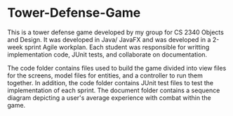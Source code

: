 # Tower-Defense-Game

This is a tower defense game developed by my group for CS 2340 Objects and Design. It was developed in Java/ JavaFX and was developed in a 2-week sprint Agile workplan. Each student was responsible for writting implementation code, JUnit tests, and collaborate on documentation.


The code folder contains files used to build the game divided into view files for the screens, model files for entities, and a controller to run them together. In addition, the code folder contains JUnit test files to test the implementation of each sprint. The document folder contains a sequence diagram depicting a user's average experience with combat within the game.
